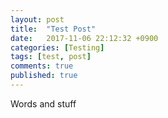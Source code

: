 ```yaml
---
layout: post
title:  "Test Post"
date:   2017-11-06 22:12:32 +0900
categories: [Testing]
tags: [test, post]
comments: true
published: true
---
```

Words and stuff